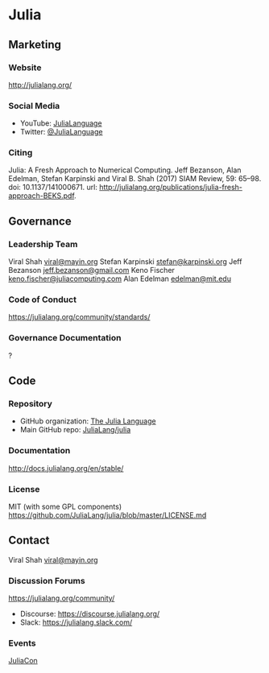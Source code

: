 # Julia

## Marketing

### Website
<http://julialang.org/>

### Social Media
- YouTube: [JuliaLanguage](https://www.youtube.com/user/JuliaLanguage)
- Twitter: [@JuliaLanguage](https://twitter.com/JuliaLanguage)

### Citing
Julia: A Fresh Approach to Numerical Computing. Jeff Bezanson, Alan Edelman, Stefan Karpinski and Viral B. Shah (2017) SIAM Review, 59: 65–98. doi: 10.1137/141000671. url: http://julialang.org/publications/julia-fresh-approach-BEKS.pdf.

## Governance

### Leadership Team
Viral Shah <viral@mayin.org>
Stefan Karpinski <stefan@karpinski.org>
Jeff Bezanson <jeff.bezanson@gmail.com>
Keno Fischer <keno.fischer@juliacomputing.com>
Alan Edelman <edelman@mit.edu>

### Code of Conduct
https://julialang.org/community/standards/

### Governance Documentation
?

## Code

### Repository
- GitHub organization: [The Julia Language](https://github.com/JuliaLang)
- Main GitHub repo: [JuliaLang/julia](https://github.com/JuliaLang/julia)

### Documentation
http://docs.julialang.org/en/stable/

### License
MIT (with some GPL components)
https://github.com/JuliaLang/julia/blob/master/LICENSE.md

## Contact
Viral Shah <viral@mayin.org>

### Discussion Forums
https://julialang.org/community/
- Discourse: https://discourse.julialang.org/
- Slack: https://julialang.slack.com/

### Events
[JuliaCon](http://juliacon.org/)
